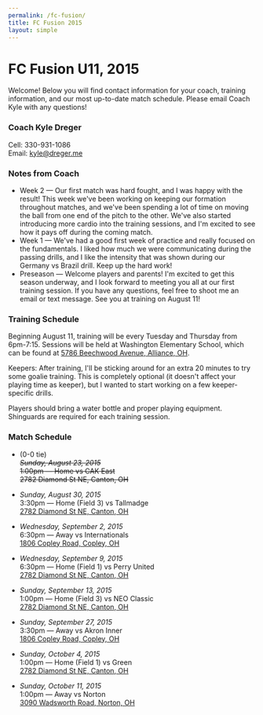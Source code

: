 ```yaml
---
permalink: /fc-fusion/
title: FC Fusion 2015
layout: simple
---
```


# FC Fusion U11, 2015
Welcome! Below you will find contact information for your coach, training information, and our most up-to-date match schedule. Please email Coach Kyle with any questions!

### <a name="coach"></a> Coach Kyle Dreger
Cell: 330-931-1086  
Email: [kyle@dreger.me](mailto:kyle+fc@dreger.me)

### <a name="notes"></a> Notes from Coach
- Week 2 &mdash; Our first match was hard fought, and I was happy with the result! This week we've been working on keeping our formation throughout matches, and we've been spending a lot of time on moving the ball from one end of the pitch to the other. We've also started introducing more cardio into the training sessions, and I'm excited to see how it pays off during the coming match. 
- Week 1 &mdash; We've had a good first week of practice and really focused on the fundamentals. I liked how much we were communicating during the passing drills, and I like the intensity that was shown during our Germany vs Brazil drill. Keep up the hard work!
- Preseason &mdash; Welcome players and parents! I'm excited to get this season underway, and I look forward to meeting you all at our first training session. If you have any questions, feel free to shoot me an email or text message. See you at training on August 11!

### <a name="training"></a> Training Schedule
Beginning August 11, training will be every Tuesday and Thursday from 6pm-7:15. Sessions will be held at Washington Elementary School, which can be found at [5786 Beechwood Avenue, Alliance, OH](https://goo.gl/maps/mbHJS). 

Keepers: After training, I'll be sticking around for an extra 20 minutes to try some goalie training. This is completely optional (it doesn't affect your playing time as keeper), but I wanted to start working on a few keeper-specific drills. 

Players should bring a water bottle and proper playing equipment. Shinguards are required for each training session. 

### <a name="schedule"></a> Match Schedule 

- (0-0 tie)<br>
  ~~_Sunday, August 23, 2015_ <br> 
  1:00pm &mdash; Home vs CAK East<br>
  2782 Diamond St NE, Canton, OH~~

- _Sunday, August 30, 2015_<br> 
  3:30pm &mdash; Home (Field 3) vs Tallmadge<br>
  [2782 Diamond St NE, Canton, OH][home]

- _Wednesday, September 2, 2015_<br>
  6:30pm &mdash; Away vs Internationals<br>
  [1806 Copley Road, Copley, OH][copley]

- _Wednesday, September 9, 2015_<br>
  6:30pm &mdash; Home (Field 1) vs Perry United<br>
  [2782 Diamond St NE, Canton, OH][home]

- _Sunday, September 13, 2015_<br>
  1:00pm &mdash; Home (Field 3) vs NEO Classic<br>
  [2782 Diamond St NE, Canton, OH][home]

- _Sunday, September 27, 2015_<br>
  3:30pm &mdash; Away vs Akron Inner<br>
  [1806 Copley Road, Copley, OH][copley]

- _Sunday, October 4, 2015_<br>
  1:00pm &mdash; Home (Field 1) vs Green<br>
  [2782 Diamond St NE, Canton, OH][home]

- _Sunday, October 11, 2015_<br>
  1:00pm &mdash; Away vs Norton<br>
  [3090 Wadsworth Road, Norton, OH][oakleaf]

  [home]: https://goo.gl/maps/3h3zn
  [copley]: https://goo.gl/maps/IQsKS
  [oakleaf]: https://goo.gl/maps/5taCi 
